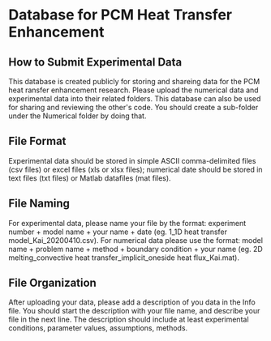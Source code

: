Database for PCM Heat Transfer Enhancement
==========================================
How to Submit Experimental Data
-------------------------------
This database is created publicly for storing and shareing data for the PCM heat ransfer enhancement research. Please upload the numerical data and experimental data into their related folders. This database can also be used for sharing and reviewing the other's code. You should create a sub-folder under the Numerical folder by doing that.

File Format
-----------
Experimental data should be stored in simple ASCII comma-delimited files (csv files) or excel files (xls or xlsx files); numerical date should be stored in  text files (txt files) or Matlab datafiles (mat files). 

File Naming
-----------
For experimental data, please name your file by the format: experiment number + model name + your name + date (eg. 1_1D heat transfer model_Kai_20200410.csv). For numerical data please use the format: model name + problem name + method + boundary condition + your name (eg. 2D melting_convective heat transfer_implicit_oneside heat flux_Kai.mat).

File Organization
-----------------
After uploading your data, please add a description of you data in the Info file. You should start the description with your file name, and describe your file in the next line. The description should include at least experimental conditions, parameter values, assumptions, methods. 


